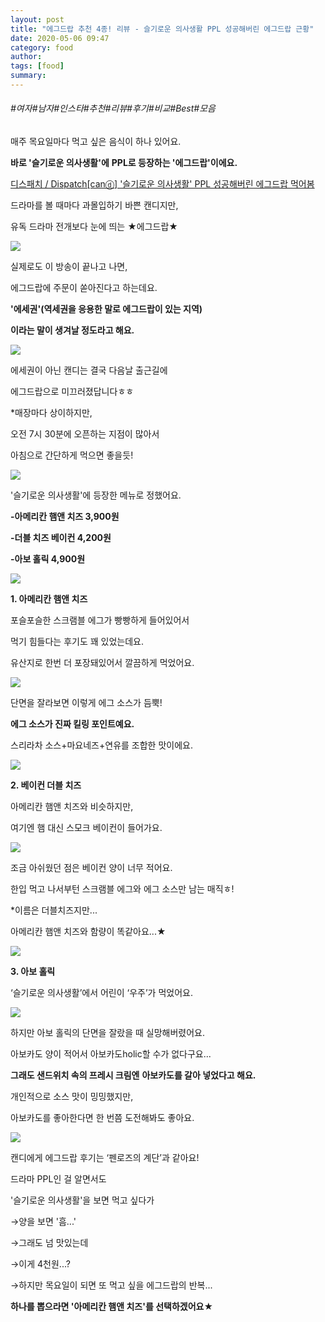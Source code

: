 ```yaml
---
layout: post
title: "에그드랍 추천 4종! 리뷰 - 슬기로운 의사생활 PPL 성공해버린 에그드랍 근황"
date: 2020-05-06 09:47
category: food
author: 
tags: [food]
summary: 
---
```


###### #여자#남자#인스타#추천#리뷰#후기#비교#Best#모음


매주 목요일마다 먹고 싶은 음식이 하나 있어요.  

**바로 '슬기로운 의사생활'에** **PPL로 등장하는 '에그드랍'이에요.**

[디스패치 / Dispatch[canⓓ] &#39;슬기로운 의사생활&#39; PPL 성공해버린 에그드랍 먹어봄](https://www.youtube.com/watch?v=gRmast2d8lE)

드라마를 볼 때마다 과몰입하기 바쁜 캔디지만,

유독 드라마 전개보다 눈에 띄는 ★에그드랍★

![](https://img1.daumcdn.net/thumb/R720x0/?fname=https%3A%2F%2Ft1.daumcdn.net%2Fliveboard%2Fdispatch%2F249a0684f9a04f86986b0398ef275489.JPG)

실제로도 이 방송이 끝나고 나면,

에그드랍에 주문이 쏟아진다고 하는데요.

  

**'에세권'(역세권을 응용한 말로 에그드랍이 있는 지역)**

**이라는 말이 생겨날 정도라고 해요.**

![](https://img1.daumcdn.net/thumb/R720x0/?fname=https%3A%2F%2Ft1.daumcdn.net%2Fliveboard%2Fdispatch%2F9b7a42a1c3224b91b01e709e631680a0.JPG)

에세권이 아닌 캔디는 결국 다음날 출근길에

에그드랍으로 미끄러졌답니다ㅎㅎ

  

*매장마다 상이하지만,

오전 7시 30분에 오픈하는 지점이 많아서

아침으로 간단하게 먹으면 좋을듯!

![](https://img1.daumcdn.net/thumb/R720x0/?fname=https%3A%2F%2Ft1.daumcdn.net%2Fliveboard%2Fdispatch%2F296f4544870149829f4df58a8c35e541.JPG)

'슬기로운 의사생활'에 등장한 메뉴로 정했어요.

**-아메리칸 햄앤 치즈 3,900원**

**-더블 치즈 베이컨 4,200원**

**-아보 홀릭 4,900원**

![](https://img1.daumcdn.net/thumb/R720x0/?fname=https%3A%2F%2Ft1.daumcdn.net%2Fliveboard%2Fdispatch%2F7ed7a64b7c8a4290b93b3bf1b21edfea.JPG)

**1. 아메리칸 햄앤 치즈**

포슬포슬한 스크램블 에그가 빵빵하게 들어있어서

먹기 힘들다는 후기도 꽤 있었는데요.

유산지로 한번 더 포장돼있어서 깔끔하게 먹었어요.

![](https://img1.daumcdn.net/thumb/R720x0/?fname=https%3A%2F%2Ft1.daumcdn.net%2Fliveboard%2Fdispatch%2Fe34cbb2b4ac44526a81803de69904873.JPG)

단면을 잘라보면 이렇게 에그 소스가 듬뿍!

**에그 소스가 진짜 킬링 포인트예요.**

스리라차 소스+마요네즈+연유를 조합한 맛이에요.

![](https://img1.daumcdn.net/thumb/R720x0/?fname=https%3A%2F%2Ft1.daumcdn.net%2Fliveboard%2Fdispatch%2F58c1b8c99de04ee3b49f1e2392d18170.JPG)

**2. 베이컨 더블 치즈**

아메리칸 햄앤 치즈와 비슷하지만,

여기엔 햄 대신 스모크 베이컨이 들어가요.

![](https://img1.daumcdn.net/thumb/R720x0/?fname=https%3A%2F%2Ft1.daumcdn.net%2Fliveboard%2Fdispatch%2Fa849d31783b64aa4b1ad62241b928644.JPG)

조금 아쉬웠던 점은 베이컨 양이 너무 적어요.

한입 먹고 나서부턴 스크램블 에그와 에그 소스만 남는 매직ㅎ!

  

*이름은 더블치즈지만...

아메리칸 햄앤 치즈와 함량이 똑같아요...★

![](https://img1.daumcdn.net/thumb/R720x0/?fname=https%3A%2F%2Ft1.daumcdn.net%2Fliveboard%2Fdispatch%2Fab5d03df9c3248218fb671c5ef35b271.JPG)

**3. 아보 홀릭**

‘슬기로운 의사생활’에서 어린이 ‘우주’가 먹었어요.

![](https://img1.daumcdn.net/thumb/R720x0/?fname=https%3A%2F%2Ft1.daumcdn.net%2Fliveboard%2Fdispatch%2F4a2d0c99a0bd4540bce5d86dc9a94c85.JPG)

하지만 아보 홀릭의 단면을 잘랐을 때 실망해버렸어요.

아보카도 양이 적어서 아보카도holic할 수가 없다구요...

  

**그래도 샌드위치 속의 프레시 크림엔** **아보카도를 갈아 넣었다고 해요.**

개인적으로 소스 맛이 밍밍했지만,

아보카도를 좋아한다면 한 번쯤 도전해봐도 좋아요.

![](https://img1.daumcdn.net/thumb/R720x0/?fname=https%3A%2F%2Ft1.daumcdn.net%2Fliveboard%2Fdispatch%2F077aff9271e541daa18378f13887a9d7.JPG)

캔디에게 에그드랍 후기는 ‘펜로즈의 계단’과 같아요!

  

드라마 PPL인 걸 알면서도

'슬기로운 의사생활'을 보면 먹고 싶다가

→양을 보면 '흠...'

→그래도 넘 맛있는데

→이게 4천원...?

→하지만 목요일이 되면 또 먹고 싶을 에그드랍의 반복...

  

**하나를 뽑으라면 '아메리칸 햄앤 치즈'를 선택하겠어요★**
